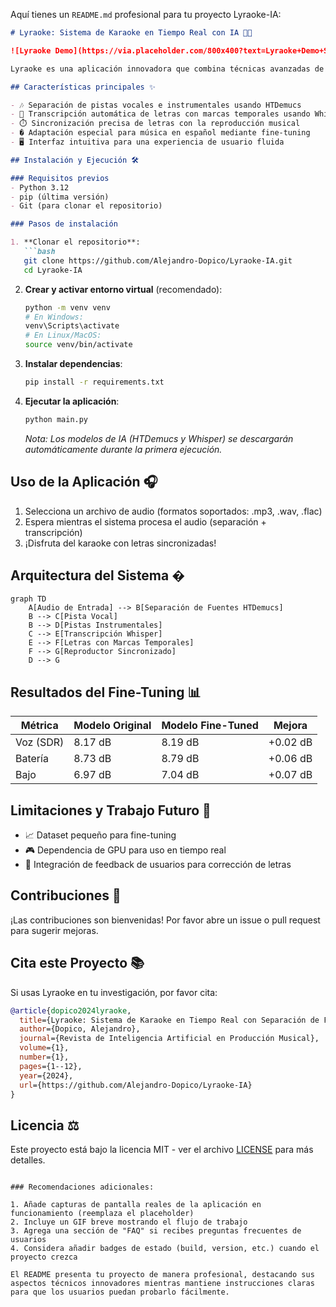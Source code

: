 Aquí tienes un `README.md` profesional para tu proyecto Lyraoke-IA:

```markdown
# Lyraoke: Sistema de Karaoke en Tiempo Real con IA 🎤🤖

![Lyraoke Demo](https://via.placeholder.com/800x400?text=Lyraoke+Demo+Screen) <!-- Reemplazar con imagen real -->

Lyraoke es una aplicación innovadora que combina técnicas avanzadas de separación de fuentes musicales (HTDemucs) y reconocimiento automático de voz (Whisper) para crear una experiencia de karaoke automatizada en tiempo real.

## Características principales ✨

- 🎶 Separación de pistas vocales e instrumentales usando HTDemucs
- 📝 Transcripción automática de letras con marcas temporales usando Whisper large-v3
- ⏱️ Sincronización precisa de letras con la reproducción musical
- � Adaptación especial para música en español mediante fine-tuning
- 🖥️ Interfaz intuitiva para una experiencia de usuario fluida

## Instalación y Ejecución 🛠️

### Requisitos previos
- Python 3.12
- pip (última versión)
- Git (para clonar el repositorio)

### Pasos de instalación

1. **Clonar el repositorio**:
   ```bash
   git clone https://github.com/Alejandro-Dopico/Lyraoke-IA.git
   cd Lyraoke-IA
   ```

2. **Crear y activar entorno virtual** (recomendado):
   ```bash
   python -m venv venv
   # En Windows:
   venv\Scripts\activate
   # En Linux/MacOS:
   source venv/bin/activate
   ```

3. **Instalar dependencias**:
   ```bash
   pip install -r requirements.txt
   ```

4. **Ejecutar la aplicación**:
   ```bash
   python main.py
   ```
   *Nota: Los modelos de IA (HTDemucs y Whisper) se descargarán automáticamente durante la primera ejecución.*

## Uso de la Aplicación 🎧

1. Selecciona un archivo de audio (formatos soportados: .mp3, .wav, .flac)
2. Espera mientras el sistema procesa el audio (separación + transcripción)
3. ¡Disfruta del karaoke con letras sincronizadas!

## Arquitectura del Sistema �

```mermaid
graph TD
    A[Audio de Entrada] --> B[Separación de Fuentes HTDemucs]
    B --> C[Pista Vocal]
    B --> D[Pistas Instrumentales]
    C --> E[Transcripción Whisper]
    E --> F[Letras con Marcas Temporales]
    F --> G[Reproductor Sincronizado]
    D --> G
```

## Resultados del Fine-Tuning 📊

| Métrica       | Modelo Original | Modelo Fine-Tuned | Mejora |
|--------------|----------------|----------------|-------|
| Voz (SDR)    | 8.17 dB        | 8.19 dB        | +0.02 dB |
| Batería      | 8.73 dB        | 8.79 dB        | +0.06 dB |
| Bajo         | 6.97 dB        | 7.04 dB        | +0.07 dB |

## Limitaciones y Trabajo Futuro 🔮

- 📈 Dataset pequeño para fine-tuning
- 🎮 Dependencia de GPU para uso en tiempo real
- 🔄 Integración de feedback de usuarios para corrección de letras

## Contribuciones 🤝

¡Las contribuciones son bienvenidas! Por favor abre un issue o pull request para sugerir mejoras.

## Cita este Proyecto 📚

Si usas Lyraoke en tu investigación, por favor cita:

```bibtex
@article{dopico2024lyraoke,
  title={Lyraoke: Sistema de Karaoke en Tiempo Real con Separación de Fuentes y Transcripción de Letras mediante IA},
  author={Dopico, Alejandro},
  journal={Revista de Inteligencia Artificial en Producción Musical},
  volume={1},
  number={1},
  pages={1--12},
  year={2024},
  url={https://github.com/Alejandro-Dopico/Lyraoke-IA}
}
```

## Licencia ⚖️

Este proyecto está bajo la licencia MIT - ver el archivo [LICENSE](LICENSE) para más detalles.
```

### Recomendaciones adicionales:

1. Añade capturas de pantalla reales de la aplicación en funcionamiento (reemplaza el placeholder)
2. Incluye un GIF breve mostrando el flujo de trabajo
3. Agrega una sección de "FAQ" si recibes preguntas frecuentes de usuarios
4. Considera añadir badges de estado (build, version, etc.) cuando el proyecto crezca

El README presenta tu proyecto de manera profesional, destacando sus aspectos técnicos innovadores mientras mantiene instrucciones claras para que los usuarios puedan probarlo fácilmente.